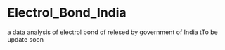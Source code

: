 # Electrol_Bond_India
a data analysis of electrol bond of relesed by government of India
tTo be update soon 
